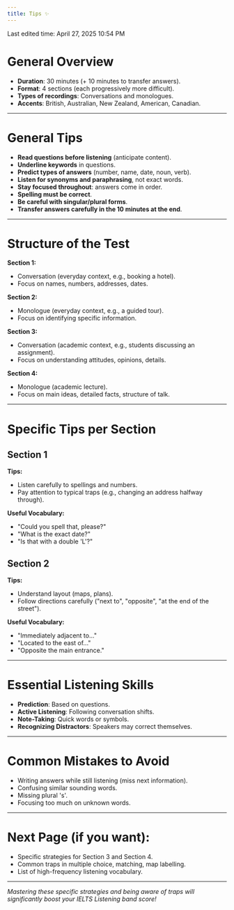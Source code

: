 ```yaml
---
title: Tips ✨
---
```

Last edited time: April 27, 2025 10:54 PM

# General Overview

- **Duration**: 30 minutes (+ 10 minutes to transfer answers).
- **Format**: 4 sections (each progressively more difficult).
- **Types of recordings**: Conversations and monologues.
- **Accents**: British, Australian, New Zealand, American, Canadian.

---

# General Tips

- **Read questions before listening** (anticipate content).
- **Underline keywords** in questions.
- **Predict types of answers** (number, name, date, noun, verb).
- **Listen for synonyms and paraphrasing**, not exact words.
- **Stay focused throughout**: answers come in order.
- **Spelling must be correct**.
- **Be careful with singular/plural forms**.
- **Transfer answers carefully in the 10 minutes at the end**.

---

# Structure of the Test

**Section 1:**

- Conversation (everyday context, e.g., booking a hotel).
- Focus on names, numbers, addresses, dates.

**Section 2:**

- Monologue (everyday context, e.g., a guided tour).
- Focus on identifying specific information.

**Section 3:**

- Conversation (academic context, e.g., students discussing an assignment).
- Focus on understanding attitudes, opinions, details.

**Section 4:**

- Monologue (academic lecture).
- Focus on main ideas, detailed facts, structure of talk.

---

# Specific Tips per Section

## Section 1

**Tips:**

- Listen carefully to spellings and numbers.
- Pay attention to typical traps (e.g., changing an address halfway through).

**Useful Vocabulary:**

- "Could you spell that, please?"
- "What is the exact date?"
- "Is that with a double 'L'?"

## Section 2

**Tips:**

- Understand layout (maps, plans).
- Follow directions carefully ("next to", "opposite", "at the end of the street").

**Useful Vocabulary:**

- "Immediately adjacent to..."
- "Located to the east of..."
- "Opposite the main entrance."

---

# Essential Listening Skills

- **Prediction**: Based on questions.
- **Active Listening**: Following conversation shifts.
- **Note-Taking**: Quick words or symbols.
- **Recognizing Distractors**: Speakers may correct themselves.

---

# Common Mistakes to Avoid

- Writing answers while still listening (miss next information).
- Confusing similar sounding words.
- Missing plural 's'.
- Focusing too much on unknown words.

---

# Next Page (if you want):

- Specific strategies for Section 3 and Section 4.
- Common traps in multiple choice, matching, map labelling.
- List of high-frequency listening vocabulary.

---

*Mastering these specific strategies and being aware of traps will significantly boost your IELTS Listening band score!*

